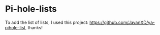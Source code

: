# Pi-hole-lists

To add the list of lists, I used this project: https://github.com/JavanXD/ya-pihole-list, thanks!
